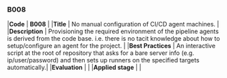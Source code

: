 ### B008

|**Code**           | **B008** |
|**Title**          | No manual configuration of CI/CD agent machines. |
|**Description**    | Provisioning the required environment of the pipeline agents is derived from the code base. i.e. there is no tacit knowledge about how to setup/configure an agent for the project. |
|**Best Practices** | An interactive script at the root of repository that asks for a bare server info (e.g. ip/user/password) and then sets up runners on the specified targets automatically.|
|**Evaluation**     | |
|**Applied stage**  | |
